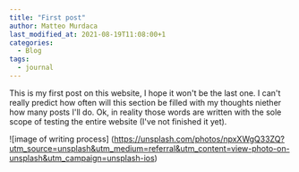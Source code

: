 ```yaml
---
title: "First post"
author: Matteo Murdaca
last_modified_at: 2021-08-19T11:08:00+1
categories:
  - Blog
tags:
  - journal
---
```


This is my first post on this website, I hope it won't be the last one.
I can't really predict how often will this section be filled with my thoughts niether how many posts I'll do.
Ok, in reality those words are written with the sole scope of testing the entire website (I've not finished it yet).

![image of writing process]
(https://unsplash.com/photos/npxXWgQ33ZQ?utm_source=unsplash&utm_medium=referral&utm_content=view-photo-on-unsplash&utm_campaign=unsplash-ios)
